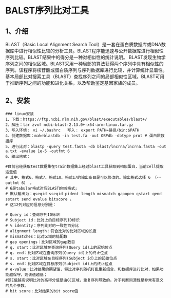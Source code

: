 # BALST序列比对工具

## 1、介绍

BLAST（Basic Local Alignment Search Tool）是一套在蛋白质数据库或DNA数据库中进行相似性比较的分析工具。BLAST程序能迅速与公开数据库进行相似性序列比较。BLAST结果中的得分是一种对相似性的统计说明。
BLAST发现生物学序列之间的相似区域。BLAST采用一种局部的算法获得两个序列中具有相似性的序列。该程序将核苷酸或蛋白质序列与序列数据库进行比较，并计算统计显着性。基本局部比对搜索工具（BLAST）查找序列之间的局部相似性区域。BLAST可用于推断序列之间的功能和进化关系，以及帮助鉴定基因家族的成员。

## 2、安装

```
### linux安装
1、下载：https://ftp.ncbi.nlm.nih.gov/blast/executables/blast+/
2、解压：tar zvxf ncbi-blast-2.13.0+-x64-arm-linux.tar.gz 
3、写入环境： vi ~/.bashrc   写入： export PATH=路径/bin:$PATH
4、创建数据库：makeblastdb -in test.fa -out OBPdb -dbtype prot # 蛋白质数据库
5、进行比对：blastp -query test.fasta -db blast/lncrna/lncrna.fasta -out a.txt -evalue 1e-5 -outfmt 6
6、输出格式：

#目前已经获取test数据集在train数据集上经过blast工具获取到相似蛋白，当前cell提取这些值
# 其中，格式6、格式7、格式10、格式17的输出条目是可以修改的。输出格式选择 6 （--outfmt 6） ，
# 6是tabular格式对应BLAST的m8格式;
# 默认输出为：qseqid sseqid pident length mismatch gapopen qstart qend sstart send evalue bitscore 。
# 这12列对应的信息分别是：

# Query id：查询序列ID标识
# Subject id：比对上的目标序列ID标识
# % identity：序列比对的一致性百分比
# alignment length：符合比对的比对区域的长度
# mismatches：比对区域的错配数
# gap openings：比对区域的gap数目
# q. start：比对区域在查询序列(Query id)上的起始位点
# q. end：比对区域在查询序列(Query id)上的终止位点
# s. start：比对区域在目标序列(Subject id)上的起始位点
# s. end：比对区域在目标序列(Subject id)上的终止位点
# e-value：比对结果的期望值，将比对序列随机打乱重新组合，和数据库进行比对，如果功能越保守，则该值越低；
#该E值越高说明比对的高得分值是由GC区域，重复序列导致的。对于判断同源性是非常有意义的几个参数。
# bit score：比对结果的bit score值
```

